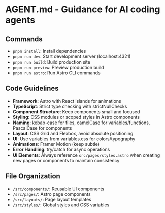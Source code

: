 # AGENT.md - Guidance for AI coding agents

## Commands
- `pnpm install`: Install dependencies
- `pnpm run dev`: Start development server (localhost:4321)
- `pnpm run build`: Build production site
- `pnpm run preview`: Preview production build
- `pnpm run astro`: Run Astro CLI commands

## Code Guidelines
- **Framework**: Astro with React islands for animations
- **TypeScript**: Strict type checking with strictNullChecks
- **Component Structure**: Keep components small and focused
- **Styling**: CSS modules or scoped styles in Astro components
- **Naming**: kebab-case for files, camelCase for variables/functions, PascalCase for components
- **Layout**: CSS Grid and Flexbox, avoid absolute positioning
- **UI**: Use variables from variables.css for colors/typography
- **Animations**: Framer Motion (keep subtle)
- **Error Handling**: try/catch for async operations
- **UI Elements**: Always reference `src/pages/styles.astro` when creating new pages or components to maintain consistency

## File Organization
- `/src/components/`: Reusable UI components
- `/src/pages/`: Astro page components
- `/src/layouts/`: Page layout templates
- `/src/styles/`: Global styles and CSS variables
